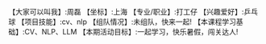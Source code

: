 【大家可以叫我】:周磊
【坐标】:上海
【专业/职业】:打工仔
【兴趣爱好】:乒乓球
【项目技能】:cv、nlp
【组队情况】:未组队，快来一起!
【本课程学习基础】:CV、NLP、LLM
【本期活动目标】:一起学习，快乐暑假，闯关达人!
